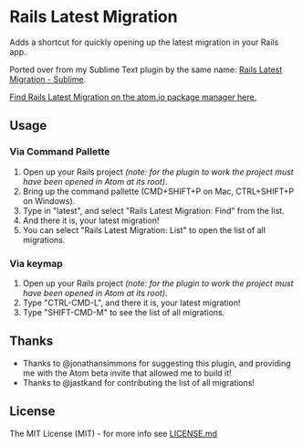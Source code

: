 # Rails Latest Migration

Adds a shortcut for quickly opening up the latest migration in your Rails app.

Ported over from my Sublime Text plugin by the same name: [Rails Latest Migration - Sublime](https://github.com/alexpls/Rails-Latest-Migration).

[Find Rails Latest Migration on the atom.io package manager here.](https://atom.io/packages/rails-latest-migration)

Usage
--
### Via Command Pallette
1. Open up your Rails project *(note: for the plugin to work the project must have been opened in Atom at its root)*.
2. Bring up the command pallette (CMD+SHIFT+P on Mac, CTRL+SHIFT+P on Windows).
3. Type in "latest", and select "Rails Latest Migration: Find" from the list.
4. And there it is, your latest migration!
5. You can select "Rails Latest Migration: List" to open the list of all migrations.

### Via keymap
1. Open up your Rails project *(note: for the plugin to work the project must have been opened in Atom at its root)*.
2. Type "CTRL-CMD-L", and there it is, your latest migration!
3. Type "SHIFT-CMD-M" to see the list of all migrations.

Thanks
--
- Thanks to @jonathansimmons for suggesting this plugin, and providing me with the Atom beta invite that allowed me to build it!
- Thanks to @jastkand for contributing the list of all migrations!

License
--
The MIT License (MIT) - for more info see [LICENSE.md](https://github.com/alexpls/rails-latest-migration-atom/blob/master/LICENSE.md)
